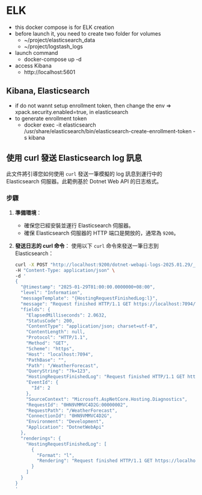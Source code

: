 # ELK 

- this docker compose is for ELK creation
- before launch it, you need to create two folder for volumes
    - ~/project/elasticsearch_data
    - ~/project/logstash_logs
- launch command
    - docker-compose up -d
- access Kibana
    - http://localhost:5601

## Kibana, Elasticsearch

- if do not wannt setup enrollment token, then change the env => xpack.security.enabled=true, in elasticsearch
- to generate enrollment token
    - docker exec -it elasticsearch /usr/share/elasticsearch/bin/elasticsearch-create-enrollment-token -s kibana

## 使用 curl 發送 Elasticsearch log 訊息

此文件將引導您如何使用 `curl` 發送一筆模擬的 log 訊息到運行中的 Elasticsearch 伺服器。此範例基於 Dotnet Web API 的日志格式。

### 步驟

1. **準備環境**：
   - 確保您已經安裝並運行 Elasticsearch 伺服器。
   - 確保 Elasticsearch 伺服器的 HTTP 端口是開放的，通常為 `9200`。

2. **發送日志的 curl 命令**：
   使用以下 `curl` 命令來發送一筆日志到 Elasticsearch：

   ```bash
   curl -X POST "http://localhost:9200/dotnet-webapi-logs-2025.01.29/_doc/" \
   -H "Content-Type: application/json" \
   -d '
   {
     "@timestamp": "2025-01-29T01:00:00.0000000+08:00",
     "level": "Information",
     "messageTemplate": "{HostingRequestFinishedLog:l}",
     "message": "Request finished HTTP/1.1 GET https://localhost:7094/WeatherForecast?k=123 - - - 200 - application/json;+charset=utf-8 2.0632ms",
     "fields": {
       "ElapsedMilliseconds": 2.0632,
       "StatusCode": 200,
       "ContentType": "application/json; charset=utf-8",
       "ContentLength": null,
       "Protocol": "HTTP/1.1",
       "Method": "GET",
       "Scheme": "https",
       "Host": "localhost:7094",
       "PathBase": "",
       "Path": "/WeatherForecast",
       "QueryString": "?k=123",
       "HostingRequestFinishedLog": "Request finished HTTP/1.1 GET https://localhost:7094/WeatherForecast?k=123 - - - 200 - application/json;+charset=utf-8 2.0632ms",
       "EventId": {
         "Id": 2
       },
       "SourceContext": "Microsoft.AspNetCore.Hosting.Diagnostics",
       "RequestId": "0HN9VMMVC4D2G:00000002",
       "RequestPath": "/WeatherForecast",
       "ConnectionId": "0HN9VMMVC4D2G",
       "Environment": "Development",
       "Application": "DotnetWebApi"
     },
     "renderings": {
       "HostingRequestFinishedLog": [
         {
           "Format": "l",
           "Rendering": "Request finished HTTP/1.1 GET https://localhost:7094/WeatherForecast?k=123 - - - 200 - application/json;+charset=utf-8 2.0632ms"
         }
       ]
     }
   }
   '
   ```